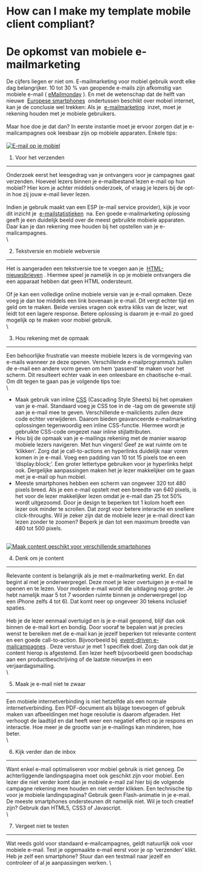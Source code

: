 How can I make my template mobile client compliant?
===================================================

De opkomst van mobiele e-mailmarketing
======================================

De cijfers liegen er niet om. E-mailmarketing voor mobiel gebruik wordt
elke dag belangrijker. 10 tot 30 % van geopende e-mails zijn afkomstig
van mobiele e-mail (
[eMailmonday](http://www.emailmonday.com/mobile-email-usage-statistics)
). En met de wetenschap dat de helft van nieuwe  [Europese
smartphones](http://www.emerce.nl/nieuws/helft-nieuwe-europese-smartphones-heeft-mobiel-internet?utm_source=rss&utm_medium=rss&utm_campaign=helft-nieuwe-europese-smartphones-heeft-mobiel-internet)
 ondertussen beschikt over mobiel internet, kan je de conclusie wel
trekken: Als je 
[e-mailmarketing](http://www.copernica.com/nl/functies/emailmarketing "e-mailmarketing")
 inzet, moet je rekening houden met je mobiele gebruikers. \
 \
 Maar hoe doe je dat dan? In eerste instantie moet je ervoor zorgen dat
je e-mailcampagnes ook leesbaar zijn op mobiele apparaten. Enkele tips: 
\
 \
 [![E-mail op je mobiel](../images/email-mobile.jpg)](../images/email-mobile.jpg "E-mail op je mobiel")

1. Voor het verzenden
---------------------

Onderzoek eerst het leesgedrag van je ontvangers voor je campagnes gaat
verzenden. Hoeveel lezers binnen je e-mailbestand lezen e-mail op hun
mobiel? Hier kom je achter middels onderzoek, of vraag je lezers bij de
opt-in hoe zij jouw e-mail liever lezen. \
 \
 Indien je gebruik maakt van een ESP (e-mail service provider), kijk je
voor dit inzicht je 
[e-mailstatistieken](http://www.copernica.com/nl/functies/emailmarketing/emailstatistieken "e-mailstatistieken")
 na. Een goede e-mailmarketing oplossing geeft je een duidelijk beeld
over de meest gebruikte mobiele apparaten. Daar kan je dan rekening mee
houden bij het opstellen van je e-mailcampagnes. \
 \

2. Tekstversie en mobiele webversie
-----------------------------------

Het is aangeraden een tekstversie toe te voegen aan je 
[HTML-nieuwsbrieven](http://www.copernica.com/nl/kennis/html-nieuwsbrieven-opmaken-voor-mobiel "HTML nieuwsbrieven voor mobiel")
. Hiermee speel je namelijk in op je mobiele ontvangers die een apparaat
hebben dat geen HTML ondersteunt. \
 \
 Of je kan een volledige online mobiele versie van je e-mail opmaken.
Deze voeg je dan toe middels een link bovenaan je e-mail. Dit vergt
echter tijd en geld om te maken. Beide versies vragen ook extra kliks
van de lezer, wat leidt tot een lagere response. Betere oplossing is
daarom je e-mail zo goed mogelijk op te maken voor mobiel gebruik. \
 \

3. Hou rekening met de opmaak
-----------------------------

Een behoorlijke frustratie van meeste mobiele lezers is de vormgeving
van e-mails wanneer ze deze openen. Verschillende e-mailprogramma’s
zullen de e-mail een andere vorm geven om hem ‘passend’ te maken voor
het scherm. Dit resulteert echter vaak in een onleesbare en chaotische
e-mail. Om dit tegen te gaan pas je volgende tips toe: \
 \

-   Maak gebruik van
    inline [CSS](http://www.copernica.com/nl/functies/geavanceerd/stijl) (Cascading
    Style Sheets) bij het opmaken van je e-mail. Standaard voeg je CSS
    toe in de -tag om de gewenste stijl aan je e-mail mee te geven.
    Verschillende e-mailclients zullen deze code echter verwijderen.
    Daarom bieden geavanceerde e-mailmarketing oplossingen tegenwoordig
    een inline CSS-functie. Hiermee wordt je gebruikte CSS-code omgezet
    naar inline stijlattributen.
-   Hou bij de opmaak van je e-mailings rekening met de manier waarop
    mobiele lezers navigeren. Met hun vingers! Geef ze wat ruimte om te
    ‘klikken’. Zorg dat je call-to-actions en hyperlinks duidelijk naar
    voren komen in je e-mail. Voeg een padding van 10 tot 15 pixels toe
    en een ‘display:block;’. Een groter lettertype gebruiken voor je
    hyperlinks helpt ook. Dergelijke aanpassingen maken het je lezer
    makkelijker om te gaan met je e-mail op hun mobiel.
-   Meeste smartphones hebben een scherm van ongeveer 320 tot 480 pixels
    breed. Als je een e-mail opstelt met een breedte van 640 pixels, is
    het voor de lezer makkelijker lezen omdat je e-mail dan 25 tot 50%
    wordt uitgezoomd. Door je design te beperken tot 1 kolom hoeft een
    lezer ook minder te scrollen. Dat zorgt voor betere interactie en
    snellere click-throughs. Wil je zeker zijn dat de mobiele lezer je
    e-mail direct kan lezen zonder te zoomen? Beperk je dan tot een
    maximum breedte van 480 tot 500 pixels.

\
 [![Maak content geschikt voor verschillende
smartphones](../images/smartphones.jpg)](../images/smartphones.jpg "Maak content geschikt voor verschillende smartphones")

4. Denk om je content
---------------------

Relevante content is belangrijk als je met e-mailmarketing werkt. En dat
begint al met je onderwerpregel. Deze moet je lezer overtuigen je e-mail
te openen en te lezen. Voor mobiele e-mail wordt die uitdaging nog
groter. Je hebt namelijk maar 5 tot 7 woorden ruimte binnen je
onderwerpregel (op een iPhone zelfs 4 tot 6). Dat komt neer op ongeveer
30 tekens inclusief spaties. \
 \
 Heb je de lezer eenmaal overtuigd en is je e-mail geopend, blijf dan
ook binnen de e-mail kort en bondig. Door vooraf te bepalen wat je
precies wenst te bereiken met de e-mail kan je jezelf beperken tot
relevante content en een goede call-to-action. Bijvoorbeeld bij 
[event-driven
e-mailcampagnes](http://www.copernica.com/nl/kennis/event-driven-emailcampagnes "event-driven e-mailcampagnes")
. Deze verstuur je met 1 specifiek doel. Zorg dan ook dat je content
hierop is afgestemd. Een lezer heeft bijvoorbeeld geen boodschap aan een
productbeschrijving of de laatste nieuwtjes in een verjaardagsmailing. \
 \

5. Maak je e-mail niet te zwaar
-------------------------------

Een mobiele internetverbinding is niet hetzelfde als een normale
internetverbinding. Een PDF-document als bijlage toevoegen of gebruik
maken van afbeeldingen met hoge resolutie is daarom afgeraden. Het
verhoogt de laadtijd en dat heeft weer een negatief effect op je respons
en interactie. Hoe meer je de grootte van je e-mailings kan minderen,
hoe beter. \
 \

6. Kijk verder dan de inbox
---------------------------

Want enkel e-mail optimaliseren voor mobiel gebruik is niet genoeg. De
achterliggende landingspagina moet ook geschikt zijn voor mobiel. Een
lezer die niet verder komt dan je mobiele e-mail zal hier bij de
volgende campagne rekening mee houden en niet verder klikken. Een
technische tip voor je mobiele landingspagina? Gebruik geen
Flash-animatie in je e-mail. De meeste smartphones ondersteunen dit
namelijk niet. Wil je toch creatief zijn? Gebruik dan HTML5, CSS3 of
Javascript. \
 \

7. Vergeet niet te testen
-------------------------

Wat reeds gold voor standaard e-mailcampagnes, geldt natuurlijk ook voor
mobiele e-mail. Test je opgemaakte e-mail eerst voor je op ‘verzenden’
klikt. Heb je zelf een smartphone? Stuur dan een testmail naar jezelf en
controleer of al je aanpassingen werken. \

 
